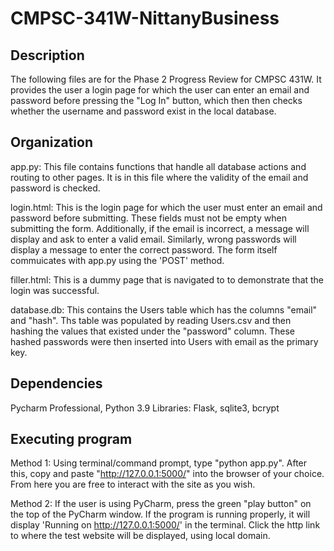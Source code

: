 # CMPSC-341W-NittanyBusiness

## Description
The following files are for the Phase 2 Progress Review for CMPSC 431W. It provides the user a login page for which the user can enter an email and password before pressing the "Log In" button, which then then checks whether the username and password exist in the local database. 

## Organization
app.py:
This file contains functions that handle all database actions and routing to other pages. It is in this file where the validity of the email and password is checked.

login.html: 
This is the login page for which the user must enter an email and password before submitting. These fields must not be empty when submitting the form. Additionally, if the email is incorrect, a message will display and ask to enter a valid email. Similarly, wrong passwords will display a message to enter the correct password. The form itself commuicates with app.py using the 'POST' method. 

filler.html: 
This is a dummy page that is navigated to to demonstrate that the login was successful.

database.db:
This contains the Users table which has the columns "email" and "hash". Ths table was populated by reading Users.csv and then hashing the values that existed under the "password" column. These hashed passwords were then inserted into Users with email as the primary key.


## Dependencies
Pycharm Professional, Python 3.9
Libraries: Flask, sqlite3, bcrypt

## Executing program
Method 1: Using terminal/command prompt, type "python app.py". After this, copy and paste "http://127.0.0.1:5000/" into the browser of your choice. From here you are free to interact with the site as you wish.

Method 2: If the user is using PyCharm, press the green "play button" on the top of the PyCharm window. If the program is running properly, it will display 'Running on http://127.0.0.1:5000/' in the terminal. Click the http link to where the test website will be displayed, using local domain.